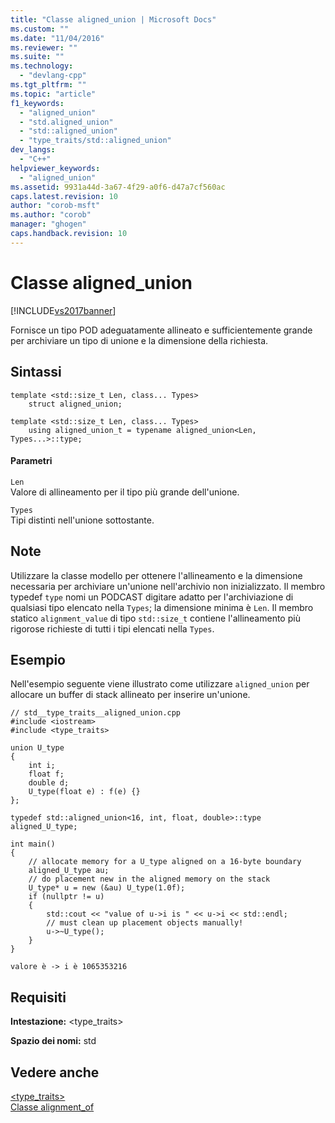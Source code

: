 ```yaml
---
title: "Classe aligned_union | Microsoft Docs"
ms.custom: ""
ms.date: "11/04/2016"
ms.reviewer: ""
ms.suite: ""
ms.technology: 
  - "devlang-cpp"
ms.tgt_pltfrm: ""
ms.topic: "article"
f1_keywords: 
  - "aligned_union"
  - "std.aligned_union"
  - "std::aligned_union"
  - "type_traits/std::aligned_union"
dev_langs: 
  - "C++"
helpviewer_keywords: 
  - "aligned_union"
ms.assetid: 9931a44d-3a67-4f29-a0f6-d47a7cf560ac
caps.latest.revision: 10
author: "corob-msft"
ms.author: "corob"
manager: "ghogen"
caps.handback.revision: 10
---
```

# Classe aligned_union
[!INCLUDE[vs2017banner](../assembler/inline/includes/vs2017banner.md)]

Fornisce un tipo POD adeguatamente allineato e sufficientemente grande per archiviare un tipo di unione e la dimensione della richiesta.  
  
## Sintassi  
  
```  
template <std::size_t Len, class... Types>  
    struct aligned_union;  
  
template <std::size_t Len, class... Types>  
    using aligned_union_t = typename aligned_union<Len, Types...>::type;  
```  
  
#### Parametri  
 `Len`  
 Valore di allineamento per il tipo più grande dell'unione.  
  
 `Types`  
 Tipi distinti nell'unione sottostante.  
  
## Note  
 Utilizzare la classe modello per ottenere l'allineamento e la dimensione necessaria per archiviare un'unione nell'archivio non inizializzato. Il membro typedef `type` nomi un PODCAST digitare adatto per l'archiviazione di qualsiasi tipo elencato nella `Types`; la dimensione minima è `Len`. Il membro statico `alignment_value` di tipo `std::size_t` contiene l'allineamento più rigorose richieste di tutti i tipi elencati nella `Types`.  
  
## Esempio  
 Nell'esempio seguente viene illustrato come utilizzare `aligned_union` per allocare un buffer di stack allineato per inserire un'unione.  
  
```  
// std__type_traits__aligned_union.cpp  
#include <iostream>  
#include <type_traits>  
  
union U_type  
{  
    int i;  
    float f;  
    double d;  
    U_type(float e) : f(e) {}  
};  
  
typedef std::aligned_union<16, int, float, double>::type aligned_U_type;  
  
int main()  
{  
    // allocate memory for a U_type aligned on a 16-byte boundary  
    aligned_U_type au;  
    // do placement new in the aligned memory on the stack  
    U_type* u = new (&au) U_type(1.0f);  
    if (nullptr != u)  
    {  
        std::cout << "value of u->i is " << u->i << std::endl;  
        // must clean up placement objects manually!  
        u->~U_type();  
    }  
}  
```  
  
```Output  
valore è -> i è 1065353216  
```  
  
## Requisiti  
 **Intestazione:** \<type\_traits\>  
  
 **Spazio dei nomi:** std  
  
## Vedere anche  
 [\<type\_traits\>](../standard-library/type-traits.md)   
 [Classe alignment\_of](../standard-library/alignment-of-class.md)